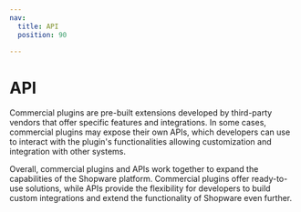 ```yaml
---
nav:
  title: API
  position: 90

---
```


# API

Commercial plugins are pre-built extensions developed by third-party vendors that offer specific features and integrations. In some cases, commercial plugins may expose their own APIs, which developers can use to interact with the plugin's functionalities allowing customization and integration with other systems.

Overall, commercial plugins and APIs work together to expand the capabilities of the Shopware platform. Commercial plugins offer ready-to-use solutions, while APIs provide the flexibility for developers to build custom integrations and extend the functionality of Shopware even further.
